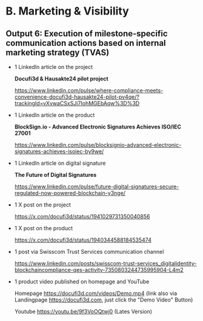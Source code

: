 # B. Marketing & Visibility

## Output 6: Execution of milestone-specific communication actions based on internal marketing strategy (TVAS)

- 1 LinkedIn article on the project

   **Docufi3d & Hausakte24 pilot project**
  
  https://www.linkedin.com/pulse/where-compliance-meets-convenience-docufi3d-hausakte24-pilot-pv4qe/?trackingId=vXvwaCSxSJi7IohMGEbAqw%3D%3D

- 1 LinkedIn article on the product

  **BlockSign.io - Advanced Electronic Signatures Achieves ISO/IEC 27001**
  
  https://www.linkedin.com/pulse/blocksignio-advanced-electronic-signatures-achieves-isoiec-by9we/
  
- 1 LinkedIn article on digital signature

  **The Future of Digital Signatures**
  
  https://www.linkedin.com/pulse/future-digital-signatures-secure-regulated-now-powered-blockchain-y3nge/

- 1 X post on the project

  https://x.com/docufi3d/status/1941029731350040856

- 1 X post on the product

  https://x.com/docufi3d/status/1940344588184535474

- 1 post via Swisscom Trust Services communication channel
  
  https://www.linkedin.com/posts/swisscom-trust-services_digitalidentity-blockchaincompliance-qes-activity-7350803244735995904-L4m2

- 1 product video published on homepage and YouTube
  
  Homepage https://docufi3d.com/videos/Demo.mp4  (link also via Landingpage https://docufi3d.com, just click the "Demo Video" Button)

  Youtube https://youtu.be/9f3VoOQtwj0 (Lates Version)


  

  
